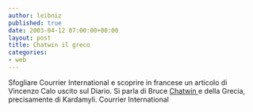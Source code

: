 ```yaml
---
author: leibniz
published: true
date: 2003-04-12 07:00:00+00:00
layout: post
title: Chatwin il greco
categories:
- web
---
```

Sfogliare Courrier International e scoprire in francese un articolo di Vincenzo Calo uscito sul Diario. Si parla di Bruce  [   Chatwin ](http://www.courrierint.com/voyage/Articles/EU/gr01-090403.htm)e della Grecia, precisamente di Kardamyli. [
](http://www.panorama.it/home/index.html) Courrier International
